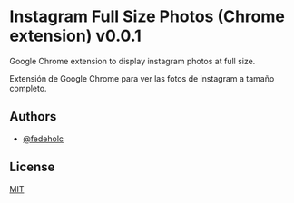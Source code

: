 # Instagram Full Size Photos (Chrome extension) v0.0.1

Google Chrome extension to display instagram photos at full size.

Extensión de Google Chrome para ver las fotos de instagram a tamaño completo.

## Authors

- [@fedeholc](https://www.github.com/octokatherine)

## License

[MIT](https://choosealicense.com/licenses/mit/)


